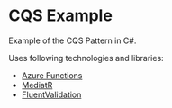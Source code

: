 # CQS Example

Example of the CQS Pattern in C#.

Uses following technologies and libraries:

- [Azure Functions](https://learn.microsoft.com/en-us/azure/azure-functions/)
- [MediatR](https://github.com/jbogard/MediatR)
- [FluentValidation](https://docs.fluentvalidation.net/)
